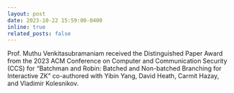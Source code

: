 ```yaml
---
layout: post
date: 2023-10-22 15:59:00-0400
inline: true
related_posts: false
---
```


Prof. Muthu Venkitasubramaniam received the Distinguished Paper Award from the 2023 ACM Conference on Computer and Communication Security (CCS) for “Batchman and Robin: Batched and Non-batched Branching for Interactive ZK” co-authored with Yibin Yang, David Heath, Carmit Hazay, and Vladimir Kolesnikov.
